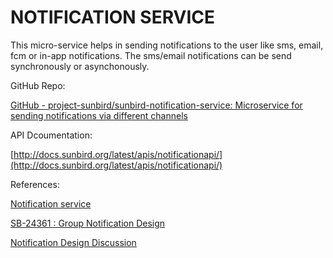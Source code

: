 # NOTIFICATION SERVICE

This micro-service helps in sending notifications to the user like sms, email, fcm or in-app notifications. The sms/email notifications can be send synchronously or asynchonously.

GitHub Repo:

[GitHub - project-sunbird/sunbird-notification-service: Microservice for sending notifications via different channels](https://github.com/project-sunbird/sunbird-notification-service)

API Dcoumentation:

[http://docs.sunbird.org/latest/apis/notificationapi/](http://docs.sunbird.org/latest/apis/notificationapi/)

References:

[Notification service](https://project-sunbird.atlassian.net/wiki/spaces/UM/pages/1057980431)

[SB-24361 : Group Notification Design](https://project-sunbird.atlassian.net/wiki/spaces/UM/pages/2847178765)

[Notification Design Discussion](https://project-sunbird.atlassian.net/wiki/spaces/UM/pages/2632613972)
